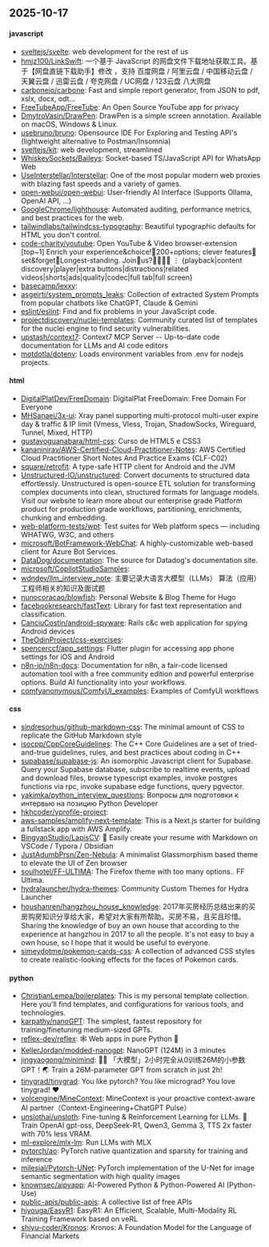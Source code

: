 ## 2025-10-17

#### javascript
* [sveltejs/svelte](https://github.com/sveltejs/svelte): web development for the rest of us
* [hmjz100/LinkSwift](https://github.com/hmjz100/LinkSwift): 一个基于 JavaScript 的网盘文件下载地址获取工具。基于【网盘直链下载助手】修改 ，支持 百度网盘 / 阿里云盘 / 中国移动云盘 / 天翼云盘 / 迅雷云盘 / 夸克网盘 / UC网盘 / 123云盘 八大网盘
* [carboneio/carbone](https://github.com/carboneio/carbone): Fast and simple report generator, from JSON to pdf, xslx, docx, odt...
* [FreeTubeApp/FreeTube](https://github.com/FreeTubeApp/FreeTube): An Open Source YouTube app for privacy
* [DmytroVasin/DrawPen](https://github.com/DmytroVasin/DrawPen): DrawPen is a simple screen annotation. Available on macOS, Windows & Linux.
* [usebruno/bruno](https://github.com/usebruno/bruno): Opensource IDE For Exploring and Testing API's (lightweight alternative to Postman/Insomnia)
* [sveltejs/kit](https://github.com/sveltejs/kit): web development, streamlined
* [WhiskeySockets/Baileys](https://github.com/WhiskeySockets/Baileys): Socket-based TS/JavaScript API for WhatsApp Web
* [UseInterstellar/Interstellar](https://github.com/UseInterstellar/Interstellar): One of the most popular modern web proxies with blazing fast speeds and a variety of games.
* [open-webui/open-webui](https://github.com/open-webui/open-webui): User-friendly AI Interface (Supports Ollama, OpenAI API, ...)
* [GoogleChrome/lighthouse](https://github.com/GoogleChrome/lighthouse): Automated auditing, performance metrics, and best practices for the web.
* [tailwindlabs/tailwindcss-typography](https://github.com/tailwindlabs/tailwindcss-typography): Beautiful typographic defaults for HTML you don't control.
* [code-charity/youtube](https://github.com/code-charity/youtube): Open YouTube & Video browser-extension [top~1] Enrich your experience&choice!🧰200+options; clever features📌set&forget📌Longest-standing. Join🧩us?👨‍👩‍👧‍👧 ⋮ {playback|content discovery|player|extra buttons|distractions|related videos|shorts|ads|quality|codec|full tab|full screen}
* [basecamp/lexxy](https://github.com/basecamp/lexxy): 
* [asgeirtj/system_prompts_leaks](https://github.com/asgeirtj/system_prompts_leaks): Collection of extracted System Prompts from popular chatbots like ChatGPT, Claude & Gemini
* [eslint/eslint](https://github.com/eslint/eslint): Find and fix problems in your JavaScript code.
* [projectdiscovery/nuclei-templates](https://github.com/projectdiscovery/nuclei-templates): Community curated list of templates for the nuclei engine to find security vulnerabilities.
* [upstash/context7](https://github.com/upstash/context7): Context7 MCP Server -- Up-to-date code documentation for LLMs and AI code editors
* [motdotla/dotenv](https://github.com/motdotla/dotenv): Loads environment variables from .env for nodejs projects.

#### html
* [DigitalPlatDev/FreeDomain](https://github.com/DigitalPlatDev/FreeDomain): DigitalPlat FreeDomain: Free Domain For Everyone
* [MHSanaei/3x-ui](https://github.com/MHSanaei/3x-ui): Xray panel supporting multi-protocol multi-user expire day & traffic & IP limit (Vmess, Vless, Trojan, ShadowSocks, Wireguard, Tunnel, Mixed, HTTP)
* [gustavoguanabara/html-css](https://github.com/gustavoguanabara/html-css): Curso de HTML5 e CSS3
* [kananinirav/AWS-Certified-Cloud-Practitioner-Notes](https://github.com/kananinirav/AWS-Certified-Cloud-Practitioner-Notes): AWS Certified Cloud Practitioner Short Notes And Practice Exams (CLF-C02)
* [square/retrofit](https://github.com/square/retrofit): A type-safe HTTP client for Android and the JVM
* [Unstructured-IO/unstructured](https://github.com/Unstructured-IO/unstructured): Convert documents to structured data effortlessly. Unstructured is open-source ETL solution for transforming complex documents into clean, structured formats for language models. Visit our website to learn more about our enterprise grade Platform product for production grade workflows, partitioning, enrichments, chunking and embedding.
* [web-platform-tests/wpt](https://github.com/web-platform-tests/wpt): Test suites for Web platform specs — including WHATWG, W3C, and others
* [microsoft/BotFramework-WebChat](https://github.com/microsoft/BotFramework-WebChat): A highly-customizable web-based client for Azure Bot Services.
* [DataDog/documentation](https://github.com/DataDog/documentation): The source for Datadog's documentation site.
* [microsoft/CopilotStudioSamples](https://github.com/microsoft/CopilotStudioSamples): 
* [wdndev/llm_interview_note](https://github.com/wdndev/llm_interview_note): 主要记录大语言大模型（LLMs） 算法（应用）工程师相关的知识及面试题
* [nunocoracao/blowfish](https://github.com/nunocoracao/blowfish): Personal Website & Blog Theme for Hugo
* [facebookresearch/fastText](https://github.com/facebookresearch/fastText): Library for fast text representation and classification.
* [CanciuCostin/android-spyware](https://github.com/CanciuCostin/android-spyware): Rails c&c web application for spying Android devices
* [TheOdinProject/css-exercises](https://github.com/TheOdinProject/css-exercises): 
* [spencerccf/app_settings](https://github.com/spencerccf/app_settings): Flutter plugin for accessing app phone settings for iOS and Android
* [n8n-io/n8n-docs](https://github.com/n8n-io/n8n-docs): Documentation for n8n, a fair-code licensed automation tool with a free community edition and powerful enterprise options. Build AI functionality into your workflows.
* [comfyanonymous/ComfyUI_examples](https://github.com/comfyanonymous/ComfyUI_examples): Examples of ComfyUI workflows

#### css
* [sindresorhus/github-markdown-css](https://github.com/sindresorhus/github-markdown-css): The minimal amount of CSS to replicate the GitHub Markdown style
* [isocpp/CppCoreGuidelines](https://github.com/isocpp/CppCoreGuidelines): The C++ Core Guidelines are a set of tried-and-true guidelines, rules, and best practices about coding in C++
* [supabase/supabase-js](https://github.com/supabase/supabase-js): An isomorphic Javascript client for Supabase. Query your Supabase database, subscribe to realtime events, upload and download files, browse typescript examples, invoke postgres functions via rpc, invoke supabase edge functions, query pgvector.
* [yakimka/python_interview_questions](https://github.com/yakimka/python_interview_questions): Вопросы для подготовки к интервью на позицию Python Developer
* [hkhcoder/vprofile-project](https://github.com/hkhcoder/vprofile-project): 
* [aws-samples/amplify-next-template](https://github.com/aws-samples/amplify-next-template): This is a Next.js starter for building a fullstack app with AWS Amplify.
* [BingyanStudio/LapisCV](https://github.com/BingyanStudio/LapisCV): 📄 Easily create your resume with Markdown on VSCode / Typora / Obsidian
* [JustAdumbPrsn/Zen-Nebula](https://github.com/JustAdumbPrsn/Zen-Nebula): A minimalist Glassmorphism based theme to elevate the UI of Zen browser
* [soulhotel/FF-ULTIMA](https://github.com/soulhotel/FF-ULTIMA): The Firefox theme with too many options.. FF Ultima.
* [hydralauncher/hydra-themes](https://github.com/hydralauncher/hydra-themes): Community Custom Themes for Hydra Launcher
* [houshanren/hangzhou_house_knowledge](https://github.com/houshanren/hangzhou_house_knowledge): 2017年买房经历总结出来的买房购房知识分享给大家，希望对大家有所帮助。买房不易，且买且珍惜。Sharing the knowledge of buy an own house that according to the experience at hangzhou in 2017 to all the people. It's not easy to buy a own house, so I hope that it would be useful to everyone.
* [simeydotme/pokemon-cards-css](https://github.com/simeydotme/pokemon-cards-css): A collection of advanced CSS styles to create realistic-looking effects for the faces of Pokemon cards.

#### python
* [ChristianLempa/boilerplates](https://github.com/ChristianLempa/boilerplates): This is my personal template collection. Here you'll find templates, and configurations for various tools, and technologies.
* [karpathy/nanoGPT](https://github.com/karpathy/nanoGPT): The simplest, fastest repository for training/finetuning medium-sized GPTs.
* [reflex-dev/reflex](https://github.com/reflex-dev/reflex): 🕸️ Web apps in pure Python 🐍
* [KellerJordan/modded-nanogpt](https://github.com/KellerJordan/modded-nanogpt): NanoGPT (124M) in 3 minutes
* [jingyaogong/minimind](https://github.com/jingyaogong/minimind): 🚀🚀 「大模型」2小时完全从0训练26M的小参数GPT！🌏 Train a 26M-parameter GPT from scratch in just 2h!
* [tinygrad/tinygrad](https://github.com/tinygrad/tinygrad): You like pytorch? You like micrograd? You love tinygrad! ❤️
* [volcengine/MineContext](https://github.com/volcengine/MineContext): MineContext is your proactive context-aware AI partner（Context-Engineering+ChatGPT Pulse）
* [unslothai/unsloth](https://github.com/unslothai/unsloth): Fine-tuning & Reinforcement Learning for LLMs. 🦥 Train OpenAI gpt-oss, DeepSeek-R1, Qwen3, Gemma 3, TTS 2x faster with 70% less VRAM.
* [ml-explore/mlx-lm](https://github.com/ml-explore/mlx-lm): Run LLMs with MLX
* [pytorch/ao](https://github.com/pytorch/ao): PyTorch native quantization and sparsity for training and inference
* [milesial/Pytorch-UNet](https://github.com/milesial/Pytorch-UNet): PyTorch implementation of the U-Net for image semantic segmentation with high quality images
* [knownsec/aipyapp](https://github.com/knownsec/aipyapp): AI-Powered Python & Python-Powered AI (Python-Use)
* [public-apis/public-apis](https://github.com/public-apis/public-apis): A collective list of free APIs
* [hiyouga/EasyR1](https://github.com/hiyouga/EasyR1): EasyR1: An Efficient, Scalable, Multi-Modality RL Training Framework based on veRL
* [shiyu-coder/Kronos](https://github.com/shiyu-coder/Kronos): Kronos: A Foundation Model for the Language of Financial Markets

